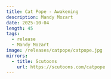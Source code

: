 ```yaml
---
title: Cat Pope - Awakening
description: Mandy Mozart
date: 2025-10-04
length: 45
tags:
  - release
  - Mandy Mozart
image: /releases/catpope/catpope.jpg
mirrors:
  - title: Scutoons
    url: https://scutoons.com/catpope
---
```

